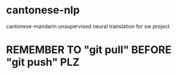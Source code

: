# cantonese-nlp
cantonese-mandarin unsupervised neural translation for sw project

# REMEMBER TO "git pull" BEFORE "git push" PLZ
